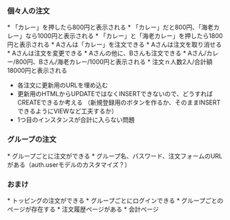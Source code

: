 <h3>個々人の注文</h3>
* 「カレー」を押したら800円と表示される
* 「カレー」だと800円、「海老カレー」なら1000円と表示される
* 「カレー」と「海老カレー」を押したら1800円と表示される
* Aさんは「カレー」を注文できる
* Aさんは注文を取り消せる
* Aさんは注文を変更できる
* Aさんの他に、Bさんも注文できる
* Aさん/カレー/800円、Bさん/海老カレー/1000円と表示される
* 注文ｎ人数2人/合計額18000円と表示される

* 各注文に更新用のURLを埋め込む
* 更新用のHTMLからUPDATEではなくINSERTできないので、どうすればCREATEできるか考える
（新規登録用のボタンを作るか、そのままINSERTできるようにVIEWなど工夫するか）
* 1つ目のインスタンスが合計に入らない問題


<h3>グループの注文</h3>
* グループごとに注文ができる
* グループ名、パスワード、注文フォームのURLがある（auth.userモデルのカスタマイズ？）


<h3>おまけ</h3>
* トッピングの注文ができる
* グループごとにログインできる
* グループごとのページが存在する
* 注文履歴ページがある
* 会計ページ

